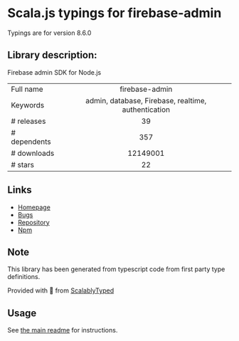 
# Scala.js typings for firebase-admin

Typings are for version 8.6.0

## Library description:
Firebase admin SDK for Node.js

|                    |                 |
| ------------------ | :-------------: |
| Full name          | firebase-admin |
| Keywords           | admin, database, Firebase, realtime, authentication |
| # releases         | 39 |
| # dependents       | 357 |
| # downloads        | 12149001 |
| # stars            | 22 |

## Links
- [Homepage](https://firebase.google.com/)
- [Bugs](https://github.com/firebase/firebase-admin-node/issues)
- [Repository](https://github.com/firebase/firebase-admin-node)
- [Npm](https://www.npmjs.com/package/firebase-admin)
    


## Note
This library has been generated from typescript code from first party type definitions.

Provided with :purple_heart: from [ScalablyTyped](https://github.com/oyvindberg/ScalablyTyped)

## Usage
See [the main readme](../../readme.md) for instructions.


